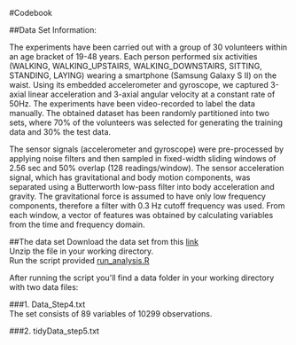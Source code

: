 #Codebook

##Data Set Information:

The experiments have been carried out with a group of 30 volunteers within an age bracket of 19-48 years. Each person performed six activities (WALKING, WALKING_UPSTAIRS, WALKING_DOWNSTAIRS, SITTING, STANDING, LAYING) wearing a smartphone (Samsung Galaxy S II) on the waist. Using its embedded accelerometer and gyroscope, we captured 3-axial linear acceleration and 3-axial angular velocity at a constant rate of 50Hz. The experiments have been video-recorded to label the data manually. The obtained dataset has been randomly partitioned into two sets, where 70% of the volunteers was selected for generating the training data and 30% the test data. 

The sensor signals (accelerometer and gyroscope) were pre-processed by applying noise filters and then sampled in fixed-width sliding windows of 2.56 sec and 50% overlap (128 readings/window). The sensor acceleration signal, which has gravitational and body motion components, was separated using a Butterworth low-pass filter into body acceleration and gravity. The gravitational force is assumed to have only low frequency components, therefore a filter with 0.3 Hz cutoff frequency was used. From each window, a vector of features was obtained by calculating variables from the time and frequency domain.

##The data set
Download the data set from this [link](https://d396qusza40orc.cloudfront.net/getdata%2Fprojectfiles%2FUCI%20HAR%20Dataset.zip )<br>
Unzip the file in your working directory.<br>
Run the script provided [run_analysis.R](https://github.com/visualeditorNL/Getting-and-Cleaning-Data-Course-Project/blob/master/run_analysis.R)<br>

After running the script you'll find a data folder in your working directory with two data files:<p>
###1. Data_Step4.txt<br>
The set consists of 89 variables of 10299 observations.


###2. tidyData_step5.txt
